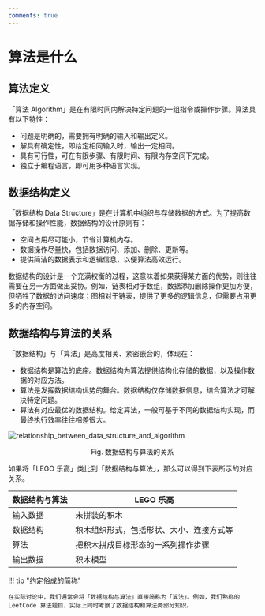 ```yaml
---
comments: true
---
```


# 算法是什么

## 算法定义

「算法 Algorithm」是在有限时间内解决特定问题的一组指令或操作步骤。算法具有以下特性：

- 问题是明确的，需要拥有明确的输入和输出定义。
- 解具有确定性，即给定相同输入时，输出一定相同。
- 具有可行性，可在有限步骤、有限时间、有限内存空间下完成。
- 独立于编程语言，即可用多种语言实现。

## 数据结构定义

「数据结构 Data Structure」是在计算机中组织与存储数据的方式。为了提高数据存储和操作性能，数据结构的设计原则有：

- 空间占用尽可能小，节省计算机内存。
- 数据操作尽量快，包括数据访问、添加、删除、更新等。
- 提供简洁的数据表示和逻辑信息，以便算法高效运行。

数据结构的设计是一个充满权衡的过程，这意味着如果获得某方面的优势，则往往需要在另一方面做出妥协。例如，链表相对于数组，数据添加删除操作更加方便，但牺牲了数据的访问速度；图相对于链表，提供了更多的逻辑信息，但需要占用更多的内存空间。

## 数据结构与算法的关系

「数据结构」与「算法」是高度相关、紧密嵌合的，体现在：

- 数据结构是算法的底座。数据结构为算法提供结构化存储的数据，以及操作数据的对应方法。
- 算法是发挥数据结构优势的舞台。数据结构仅存储数据信息，结合算法才可解决特定问题。
- 算法有对应最优的数据结构。给定算法，一般可基于不同的数据结构实现，而最终执行效率往往相差很大。

![relationship_between_data_structure_and_algorithm](what_is_dsa.assets/relationship_between_data_structure_and_algorithm.png)

<p align="center"> Fig. 数据结构与算法的关系 </p>

如果将「LEGO 乐高」类比到「数据结构与算法」，那么可以得到下表所示的对应关系。

<div class="center-table" markdown>

| 数据结构与算法 | LEGO 乐高                                |
| -------------- | ---------------------------------------- |
| 输入数据       | 未拼装的积木                             |
| 数据结构       | 积木组织形式，包括形状、大小、连接方式等 |
| 算法           | 把积木拼成目标形态的一系列操作步骤       |
| 输出数据       | 积木模型                                 |

</div>

!!! tip "约定俗成的简称"

    在实际讨论中，我们通常会将「数据结构与算法」直接简称为「算法」。例如，我们熟称的 LeetCode 算法题目，实际上同时考察了数据结构和算法两部分知识。
